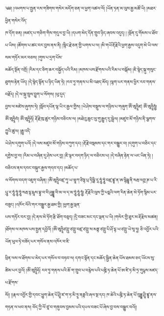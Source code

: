 ﻿  
༄༅། །འཕགས་པ་སྤྱན་རས་གཟིགས་གསེར་མདོག་ཅན་ལ་ཕྱག་འཚལ་ལོ། །ཡོན་ཏན་མ་ལུས་རྒྱ་མཚོ་ཡི། །མཐར་ཕྱིན་གསེར་འོད་  
ཁ་དོག་ཅན། །མཛད་པ་གཅིག་གིས་གདུལ་བྱ་ཡི། །དཔག་མེད་དོན་གྲུབ་ཉིད་ཞབས་འདུད། ། །སྔོན་དུ་གོམས་པ་ཐོབ་པ་ཡིས། །ཚོགས་པ་ཚང་བར་བྱས་ནས་ནི། །སྙིང་རྗེ་ཅན་གྱི་པགས་པ་ལ། །མི་གཡོ་རྡོ་རྗེའི་ཕྱག་རྒྱས་འདུག་མེ་ཡི་ལས་སམ་གཏོར་མར་བཅས། །གུས་པ་དྲག་པོས་  
མཆོད་སྔོན་འགྲོ། །རིམ་དང་ཅིག་ཆར་བསྐྱོད་པའི་རིམ། །མཁས་པས་རྫོགས་པའི་རིམ་པ་བསྒོམ། །ཇི་སྙེད་སྐུ་གསུང་ཐུགས་རྟེན་ཡོད། །དེ་སྙེད་སྟོན་པ་ཉིད་ཡིན་ཏེ། །རབ་ཏུ་གནས་པ་མི་འཐད་མོད། །ལྷག་པར་གནས་ཕྱིར་རབ་གནས་བརྗོད། །དེ་ལ་སྐུ་ཁྲུས་བྱུག་པ་སོགས། །ཕུ་དུད་  
བྱས་ལ་མཛེས་ཞུགས་ཏེ། །སློབ་དཔོན་ལྷ་ཡི་ང་རྒྱལ་གྱིས། །ཡེ་ཤེས་བསྡུས་ལ་གཉིས་པ་གཞུག་ཨོཾ་ཨཱཧྲཱིཛ། ཨོཾ་ཨཱཧྲཱིཧཱུཾ། ཨོཾ་ཨཱཧྲཱིབཾ། ཨོཾ་ཨཱཧྲཱིཧོ། རྡོ་རྗེ་ཁུ་ཚུར་གཉིས་བཅིངས་ལ། །མཐེའུ་ཆུང་ལུ་གུ་རྒྱུད་དུ་སྦྲེལ། །མཛུབ་མོ་གཉིས་ནི་ལྕགས་ཀྱུའི་ཚུལ། །རྒྱུ་འདི་  
ཡེ་ཤེས་དགུག་པའོ། །དེ་ལས་མཛུབ་མོ་གཉིས་བཀུག་དང། །རྡོ་རྗེ་བསྡམས་དང་གར་བསྒྱུར་བ། །དགུག་པ་བཅིང་དང་དགྱེས་བྱ་བ། །རིམ་པ་བཞིན་དུ་ཤེས་པར་བྱ། །ཇི་ལྟར་བདག་ཉིད་ལ་བཅིངས་པ། །དེ་བཞིན་རྟེན་ལ་ཡང་ཡིན་ཏེ། །བཅིངས་ནས་དབང་བསྐུར་རྒྱས་གདབ་དང། །མཆོད་པ་  
ལ་སོགས་བདག་འཇུག་བཞིན། །ཨོཾ་ཨཱཧྲཱིབཛྲ་ཀཱ་ཡ་ཝཱཀ་ཙིཏྟ་པྲ་ཏིསྠི་རཱ་ཧཱུཾ་ཧཱུཾ་བཛྲ་ཛྙཱ་ན་ཨ་དྷིཥྛཱ་ནི་སརྦ་ལཀྵ་ཎ་པ་རི་པཱུ་ར་ཧཱུཾ་ཧཱུཾ་ཧཱུཾ་སརྦ་དྷ་རྨཱས་བྷཱ་བ་བི་ཤུདྡྷཱ་བི་མ་ལ་ད་མ་ཧཱུཾ་ཧཱུཾ་ཧཱུཾ། རྡོ་རྗེའི་ལུས་ཀྱི་པདྨའི་ལག་རིན་ཆེན་མེ་ཏོག་སྙིམ་པར་བཟུང། །འཁོར་ལོའི་གར་བསྒྱུར་རྒྱ་ཐམ་གྱི། །ཕྱག་རྒྱ་ལྡན་  
པས་གཏོར་བར་བྱ། །དེ་ནས་མེ་ཏོག་རྩི་ཐོག་བཅུད། །དྲི་བཟང་མང་དང་ལྡན་པ་ཡི། །གསེར་གྱི་ཐུར་མ་རྡོ་རྗེས་མཚན། །ཐོགས་ལ་མཁས་པས་སྤྱན་དབྱེའོ། །ཨོཾ་ཨཱཧྲཱིཙཀྵུ་ཙཀྵུ་བཛྲ་ཙཀྵུ་ས་མནྟ་ཙཀྵུ་པི་ཤོ་དྷ་ཡ་ཙཀྵུ་ཡེ་སཱ་ཧཱ། ཅི་འབྱོར་པའི་ཡོན་ཕུལ་ཏེ་བཟོད་པར་གསོལ་ནས་འཁོར་བ་ཇི་  
  
ཕྲིན་ལས་ལ་ཐོགས་པ་མེད་པར་གསོལ་བ་བཏབ་ལ། དགའ་སྟོན་དང་མཆོད་སྦྱིན་ཆེན་པོས་ཐམས་ཅད་ཡོངས་སུ་ཚིམ་པར་བྱའོ། །ཨོཾ་ཨཱཧྲཱིཧོ། རབ་ཏུ་གནས་པའི་ཆོ་ག་གྲུབ་པ་བརྙེས་པའི་པཎྜི་ཏ་ཆེན་པོ་ཨ་ཛི་ཏ་མི་ཏྲ་གུཔྟས་མཛད་པ་རྫོགས་  
སོ།། །།རྣལ་འབྱོར་གྱི་དབང་ཕྱུག་ཆེན་པོ་ཤྲཱི་ཛ་ག་ཏ་མི་ཏྲཱ་ནནྟའི་ཞལ་སྔ་དང། ཁ་ཆེའི་པཎྜི་ཏ་ཆེན་པོ་བུདྡྷ་ཤྲཱི་ཛྙཱ་ནས་གཏན་ལ་ཕབ་ནས། བོད་ཀྱི་ལོ་ཙཱ་བ་གནུབས་བྱམས་པའི་དཔལ་བཟང་པོ་ཞེས་བྱ་བས་བསྒྱུར་བའོ།།  
  
  
